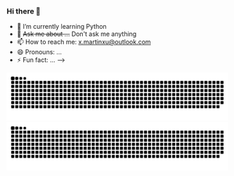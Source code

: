 ### Hi there 👋

- 🌱 I’m currently learning Python
- 💬 ~~Ask me about ...~~ Don't ask me anything
- 📫 How to reach me: x.martinxu@outlook.com
- 😄 Pronouns: ...
- ⚡ Fun fact: ...
-->
  
![GitHub Snake Light](https://raw.githubusercontent.com/Martinxux/Martinxux/output/github-contribution-grid-snake.svg#gh-light-mode-only)
![GitHub Snake Dark](https://raw.githubusercontent.com/Martinxux/Martinxux/output/github-contribution-grid-snake-dark.svg#gh-dark-mode-only)

